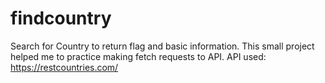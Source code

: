 # findcountry

Search for Country to return flag and basic information. This small project helped me to practice making fetch requests to API.
API used: https://restcountries.com/
